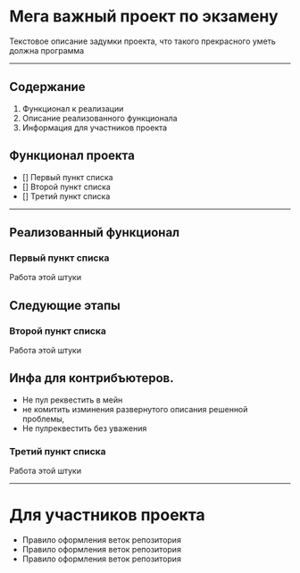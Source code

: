 # Мега важный проект по экзамену

Текстовое описание задумки проекта, что такого прекрасного уметь должна программа

---

## Содержание 

1. Функционал к реализации 
2. Описание реализованного функционала
3. Информация для участников проекта 

## Функционал проекта 

- [] Первый пункт списка 
- [] Второй пункт списка
- [] Третий пункт списка


---

## Реализованный функционал 

### Первый пункт списка

Работа этой штуки

## Следующие этапы

### Второй пункт списка

Работа этой штуки

## Инфа для контрибъютеров.

- Не пул реквестить в мейн
- не комитить изминения развернутого описания
  решенной проблемы,
- Не пулреквестить без уважения

### Третий пункт списка

Работа этой штуки

---

# Для участников проекта

- Правило оформления веток репозитория
- Правило оформления веток репозитория
- Правило оформления веток репозитория
